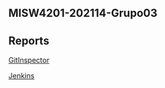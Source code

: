 ## MISW4201-202114-Grupo03 

## Reports 

[GitInspector](https://MISW-4102-ProcesosDeDesarrolloAgil.github.io/MISW4201-202114-Grupo03/reports)

[Jenkins](http://157.253.238.75:8080/jenkins-misovirtual/view/MISW4201/job/MISW4201-202114-Grupo03/)
